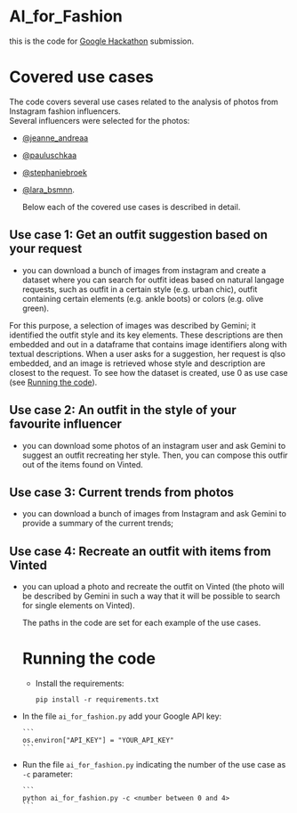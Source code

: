 # AI_for_Fashion
this is the code for [Google Hackathon](https://developers.google.com/womentechmakers/initiatives/she-builds-ai?hl=it) submission. 

# Covered use cases
The code covers several use cases related to the analysis of photos from Instagram fashion influencers.  
Several influencers were selected for the photos: 
 - [@jeanne_andreaa](https://www.instagram.com/jeanne_andreaa/)
 - [@pauluschkaa](https://www.instagram.com/pauluschkaa/)
 - [@stephaniebroek](https://www.instagram.com/stephaniebroek/)
 - [@lara_bsmnn](https://www.instagram.com/lara_bsmnn/).

   Below each of the covered use cases is described in detail.
   
## Use case 1: Get an outfit suggestion based on your request

- you can download a bunch of images from instagram and create a dataset where you can search for outfit ideas based on natural langage requests, such as outfit in a certain style (e.g. urban chic), outfit containing certain elements (e.g. ankle boots) or colors (e.g. olive green).

For this purpose, a selection of images was described by Gemini; it identified the outfit style and its key elements. These descriptions are then embedded and out in a dataframe that contains image identifiers along with textual descriptions. When a user asks for a suggestion, her request is qlso embedded, and an image is retrieved whose style and description are closest to the request. To see how the dataset is created, use 0 as use case (see [Running the code](#markdown-header-running-the-code)).

## Use case 2: An outfit in the style of your favourite influencer

- you can download some photos of an instagram user and ask Gemini to suggest an outfit recreating her style. Then, you can compose this outfir out of the items found on Vinted.
  
## Use case 3: Current trends from photos

- you can download a bunch of images from Instagram and ask Gemini to provide a summary of the current trends;

## Use case 4: Recreate an outfit with items from Vinted

- you can upload a photo and recreate the outfit on Vinted (the photo will be described by Gemini in such a way that it will be possible to search for single elements on Vinted).

  The paths in the code are set for each example of the use cases.

  # Running the code

  - Install the requirements:
 
    ```
    pip install -r requirements.txt
    ```

- In the file ```ai_for_fashion.py``` add your Google API key:
      
      ```
      os.environ["API_KEY"] = "YOUR_API_KEY"
      ```  


- Run the file ```ai_for_fashion.py``` indicating the number of the use case as ```-c``` parameter:
   
      ```
      python ai_for_fashion.py -c <number between 0 and 4>
      ```
   


